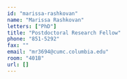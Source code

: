 ```yaml
---
id: "marissa-rashkovan"
name: "Marissa Rashkovan"
letters: ["PhD"]
title: "Postdoctoral Research Fellow"
phone: "851-5292"
fax: ""
email: "mr3694@cumc.columbia.edu"
room: "401B"
url: []
---
```

